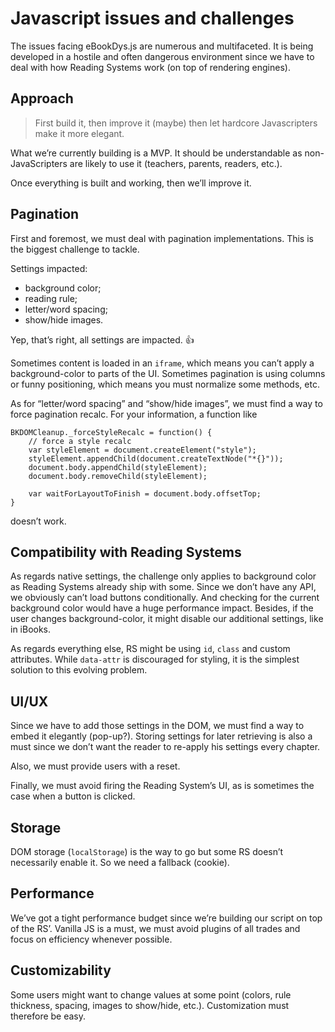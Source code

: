 # Javascript issues and challenges

The issues facing eBookDys.js are numerous and multifaceted. It is being developed in a hostile and often dangerous environment since we have to deal with how Reading Systems work (on top of rendering engines).

## Approach

> First build it, then improve it (maybe) then let hardcore Javascripters make it more elegant.

What we’re currently building is a MVP. It should be understandable as non-JavaScripters are likely to use it (teachers, parents, readers, etc.).

Once everything is built and working, then we’ll improve it.

## Pagination 

First and foremost, we must deal with pagination implementations. This is the biggest challenge to tackle.

Settings impacted:

- background color;
- reading rule;
- letter/word spacing;
- show/hide images.

Yep, that’s right, all settings are impacted. 👍 

Sometimes content is loaded in an `iframe`, which means you can’t apply a background-color to parts of the UI. Sometimes pagination is using columns or funny positioning, which means you must normalize some methods, etc.

As for “letter/word spacing” and “show/hide images”, we must find a way to force pagination recalc. For your information, a function like

```
BKDOMCleanup._forceStyleRecalc = function() {
    // force a style recalc
    var styleElement = document.createElement("style");
    styleElement.appendChild(document.createTextNode("*{}"));
    document.body.appendChild(styleElement);
    document.body.removeChild(styleElement);
    
    var waitForLayoutToFinish = document.body.offsetTop;
}
```

doesn’t work.

## Compatibility with Reading Systems

As regards native settings, the challenge only applies to background color as Reading Systems already ship with some. Since we don’t have any API, we obviously can’t load buttons conditionally. And checking for the current background color would have a huge performance impact. Besides, if the user changes background-color, it might disable our additional settings, like in iBooks.

As regards everything else, RS might be using `id`, `class` and custom attributes. While `data-attr` is discouraged for styling, it is the simplest solution to this evolving problem.

## UI/UX

Since we have to add those settings in the DOM, we must find a way to embed it elegantly (pop-up?). Storing settings for later retrieving is also a must since we don’t want the reader to re-apply his settings every chapter.

Also, we must provide users with a reset.

Finally, we must avoid firing the Reading System’s UI, as is sometimes the case when a button is clicked.

## Storage

DOM storage (`localStorage`) is the way to go but some RS doesn’t necessarily enable it. So we need a fallback (cookie).

## Performance

We’ve got a tight performance budget since we’re building our script on top of the RS’. Vanilla JS is a must, we must avoid plugins of all trades and focus on efficiency whenever possible.

## Customizability

Some users might want to change values at some point (colors, rule thickness, spacing, images to show/hide, etc.).  Customization must therefore be easy. 